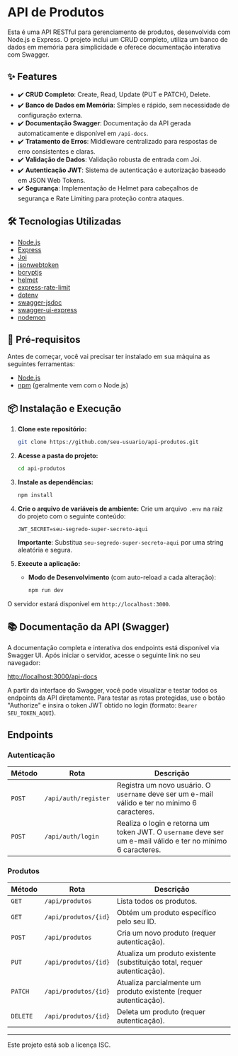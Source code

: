 # API de Produtos

Esta é uma API RESTful para gerenciamento de produtos, desenvolvida com Node.js e Express. O projeto inclui um CRUD completo, utiliza um banco de dados em memória para simplicidade e oferece documentação interativa com Swagger.

## ✨ Features

- ✔️ **CRUD Completo**: Create, Read, Update (PUT e PATCH), Delete.
- ✔️ **Banco de Dados em Memória**: Simples e rápido, sem necessidade de configuração externa.
- ✔️ **Documentação Swagger**: Documentação da API gerada automaticamente e disponível em `/api-docs`.
- ✔️ **Tratamento de Erros**: Middleware centralizado para respostas de erro consistentes e claras.
- ✔️ **Validação de Dados**: Validação robusta de entrada com Joi.
- ✔️ **Autenticação JWT**: Sistema de autenticação e autorização baseado em JSON Web Tokens.
- ✔️ **Segurança**: Implementação de Helmet para cabeçalhos de segurança e Rate Limiting para proteção contra ataques.

## 🛠️ Tecnologias Utilizadas

- [Node.js](https://nodejs.org/en/)
- [Express](https://expressjs.com/pt-br/)
- [Joi](https://joi.dev/)
- [jsonwebtoken](https://github.com/auth0/node-jsonwebtoken)
- [bcryptjs](https://github.com/dcodeIO/bcrypt.js)
- [helmet](https://helmetjs.github.io/)
- [express-rate-limit](https://github.com/nfriedly/express-rate-limit)
- [dotenv](https://github.com/motdotla/dotenv)
- [swagger-jsdoc](https://github.com/Surnet/swagger-jsdoc)
- [swagger-ui-express](https://github.com/scottie1984/swagger-ui-express)
- [nodemon](https://nodemon.io/)

## 🚀 Pré-requisitos

Antes de começar, você vai precisar ter instalado em sua máquina as seguintes ferramentas:
- [Node.js](https://nodejs.org/en/)
- [npm](https://www.npmjs.com/) (geralmente vem com o Node.js)

## 📦 Instalação e Execução

1. **Clone este repositório:**
   ```bash
   git clone https://github.com/seu-usuario/api-produtos.git
   ```

2. **Acesse a pasta do projeto:**
   ```bash
   cd api-produtos
   ```

3. **Instale as dependências:**
   ```bash
   npm install
   ```

4. **Crie o arquivo de variáveis de ambiente:**
   Crie um arquivo `.env` na raiz do projeto com o seguinte conteúdo:
   ```
   JWT_SECRET=seu-segredo-super-secreto-aqui
   ```
   **Importante**: Substitua `seu-segredo-super-secreto-aqui` por uma string aleatória e segura.

5. **Execute a aplicação:**

   - **Modo de Desenvolvimento** (com auto-reload a cada alteração):
     ```bash
     npm run dev
     ```
 
O servidor estará disponível em `http://localhost:3000`.

## 📚 Documentação da API (Swagger)

A documentação completa e interativa dos endpoints está disponível via Swagger UI. Após iniciar o servidor, acesse o seguinte link no seu navegador:

[http://localhost:3000/api-docs](http://localhost:3000/api-docs)

A partir da interface do Swagger, você pode visualizar e testar todos os endpoints da API diretamente. Para testar as rotas protegidas, use o botão "Authorize" e insira o token JWT obtido no login (formato: `Bearer SEU_TOKEN_AQUI`).

## Endpoints

### Autenticação
| Método | Rota                  | Descrição                                      |
|--------|-----------------------|--------------------------------------------------|
| `POST`   | `/api/auth/register`  | Registra um novo usuário. O `username` deve ser um e-mail válido e ter no mínimo 6 caracteres. |
| `POST`   | `/api/auth/login`     | Realiza o login e retorna um token JWT. O `username` deve ser um e-mail válido e ter no mínimo 6 caracteres.          |

### Produtos
| Método | Rota                  | Descrição                                      |
|--------|-----------------------|--------------------------------------------------|
| `GET`    | `/api/produtos`       | Lista todos os produtos.                         |
| `GET`    | `/api/produtos/{id}`  | Obtém um produto específico pelo seu ID.         |
| `POST`   | `/api/produtos`       | Cria um novo produto (requer autenticação).      |
| `PUT`    | `/api/produtos/{id}`  | Atualiza um produto existente (substituição total, requer autenticação). |
| `PATCH`  | `/api/produtos/{id}`  | Atualiza parcialmente um produto existente (requer autenticação).      |
| `DELETE` | `/api/produtos/{id}`  | Deleta um produto (requer autenticação).         |

---

Este projeto está sob a licença ISC.
